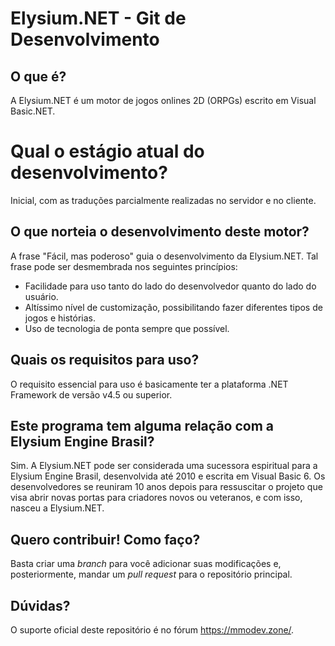 # Elysium.NET - Git de Desenvolvimento

## O que é?
A Elysium.NET é um motor de jogos onlines 2D (ORPGs) escrito em Visual Basic.NET. 

# Qual o estágio atual do desenvolvimento?
Inicial, com as traduções parcialmente realizadas no servidor e no cliente.

## O que norteia o desenvolvimento deste motor?
A frase "Fácil, mas poderoso" guia o desenvolvimento da Elysium.NET. Tal frase pode ser desmembrada nos seguintes princípios:
* Facilidade para uso tanto do lado do desenvolvedor quanto do lado do usuário.
* Altíssimo nível de customização, possibilitando fazer diferentes tipos de jogos e histórias.
* Uso de tecnologia de ponta sempre que possível.

## Quais os requisitos para uso?
O requisito essencial para uso é basicamente ter a plataforma .NET Framework de versão v4.5 ou superior.

## Este programa tem alguma relação com a Elysium Engine Brasil?
Sim. A Elysium.NET pode ser considerada uma sucessora espiritual para a Elysium Engine Brasil, desenvolvida até 2010 e escrita em Visual Basic 6. Os desenvolvedores se reuniram 10 anos depois para ressuscitar o projeto que visa abrir novas portas para criadores novos ou veteranos, e com isso, nasceu a Elysium.NET.

## Quero contribuir! Como faço?
Basta criar uma *branch* para você adicionar suas modificações e, posteriormente, mandar um *pull request* para o repositório principal.

## Dúvidas?
O suporte oficial deste repositório é no fórum https://mmodev.zone/.
